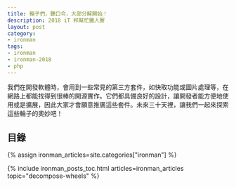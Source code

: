 ```yaml
---
title: 輪子們，聽口令，大部分解開始！
description: 2018 iT 邦幫忙鐵人賽
layout: post
category:
- ironman
tags:
- ironman
- ironman-2018
- php
---
```


我們在開發軟體時，會用到一些常見的第三方套件，如快取功能或圖片處理等，在網路上都能找得到很棒的開源實作。它們都具備良好的設計，讓開發者能方便地使用或是擴展，因此大家才會願意推廣這些套件。未來三十天裡，讓我們一起來探索這些輪子的奧妙吧！

## 目錄

{% assign ironman_articles=site.categories["ironman"] %}

{% include ironman_posts_toc.html articles=ironman_articles topic="decompose-wheels" %}
